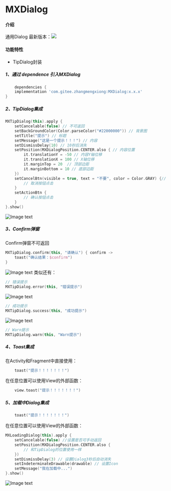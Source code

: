 # MXDialog

#### 介绍

通用Dialog
最新版本：[![](https://jitpack.io/v/com.gitee.zhangmengxiong/MXDialog.svg)](https://jitpack.io/#com.gitee.zhangmengxiong/MXDialog)

#### 功能特性

- TipDialog封装

##### 1、通过 dependence 引入MXDialog

```groovy
    dependencies {
    implementation 'com.gitee.zhangmengxiong:MXDialog:x.x.x'
}
```

##### 2、TipDialog集成

```kotlin
MXTipDialog(this).apply {
    setCancelable(false) // 不可返回
    setBackGroundColor(Color.parseColor("#22000000")) // 背景图
    setTitle("提示") // 标题
    setMessage("这是一个提示！！！") // 内容 
    setDismissDelay(10) // 10秒后消失
    setPosition(MXDialogPosition.CENTER.also { // 内容位置
        it.translationY = -50 // 内容Y轴位移
        it.translationX = 100 // X轴位移
        it.marginTop = 20  // 顶部边距
        it.marginBottom = 10 // 底部边距
    })
    setCancelBtn(visible = true, text = "不要", color = Color.GRAY) {// 取消按钮样式
        // 取消按钮点击
    }
    setActionBtn {
        // 确认按钮点击
    }
}.show()
```

![Image text](https://gitee.com/zhangmengxiong/MXDialog/raw/master/imgs/img_tip1.jpg)

##### 3、Confirm弹窗

Confirm弹窗不可返回

```kotlin
MXTipDialog.confirm(this, "请确认") { confirm ->
    toast("确认结果：$confirm")
}
``` 

![Image text](https://gitee.com/zhangmengxiong/MXDialog/raw/master/imgs/img_tip2.png)
类似还有：

```kotlin
// 错误提示
MXTipDialog.error(this, "错误提示")
``` 

![Image text](https://gitee.com/zhangmengxiong/MXDialog/raw/master/imgs/img_tip3.png)

```kotlin
// 成功提示
MXTipDialog.success(this, "成功提示")
``` 

![Image text](https://gitee.com/zhangmengxiong/MXDialog/raw/master/imgs/img_tip4.png)

```kotlin
// Warn提示
MXTipDialog.warn(this, "Warn提示")
```

##### 4、Toast集成
在Activity和Fragment中直接使用：
```kotlin
    toast("提示！！！！！！！")
```

在任意位置可以使用View的外部函数：
```kotlin
    view.toast("提示！！！！！！！")
```

##### 5、加载中Dialog集成 
```kotlin
    toast("提示！！！！！！！")
```

在任意位置可以使用View的外部函数：
```kotlin
MXLoadingDialog(this).apply {
    setCancelable(false) //设置是否可手动返回
    setPosition(MXDialogPosition.CENTER.also {
        // 和TipDialog的位置使用一样
    })
    setDismissDelay(3) // 设置Dialog3秒后自动消失
    setIndeterminateDrawable(drawable) // 设置Icon
    setMessage("我在加载中...")
}.show()
```
![Image text](https://gitee.com/zhangmengxiong/MXDialog/raw/master/imgs/img_loading1.png)